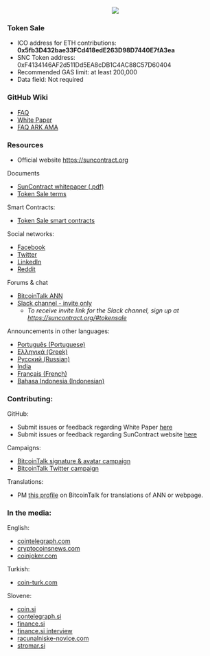 <p align="center">
<img src="https://i.imgur.com/W7dAPBP.jpg">
</p>

### Token Sale
* ICO address for ETH contributions: **0x5fb3D432bae33FCd418edE263D98D7440E7fA3ea**
* SNC Token address: 0xF4134146AF2d511Dd5EA8cDB1C4AC88C57D60404
* Recommended GAS limit: at least 200,000
* Data field: Not required

### GitHub Wiki
* [FAQ](https://github.com/SunContract/wiki/wiki/FAQ)
* [White Paper](https://github.com/SunContract/wiki/wiki/White-Paper)
* [FAQ ARK AMA](https://github.com/SunContract/wiki/wiki/FAQ-ARK-AMA)

### Resources
* Official website https://suncontract.org

Documents
* [SunContract whitepaper (.pdf)](https://suncontract.org/res/whitepaper.pdf)
* [Token Sale terms](https://suncontract.org/res/Suncontract%20terms%20of%20ICO_v8.pdf)

Smart Contracts:
* [Token Sale smart contracts](https://github.com/SunContract/SmartContracts)

Social networks:
* [Facebook](https://www.facebook.com/suncontractorg/)
* [Twitter](https://twitter.com/sun_contract)
* [LinkedIn](https://www.linkedin.com/company/22304821/)
* [Reddit](https://www.reddit.com/r/suncontract/)

Forums & chat
* [BitcoinTalk ANN](https://bitcointalk.org/index.php?topic=1934763.0)
* [Slack channel - invite only](https://suncontractteam.slack.com)
  * *To receive invite link for the Slack channel, sign up at https://suncontract.org/#tokensale*

Announcements in other languages:
* [Português (Portuguese)](https://bitcointalk.org/index.php?topic=1937069.0)
* [Ελληνικά (Greek)](https://bitcointalk.org/index.php?topic=1937231.msg19235480#msg19235480)
* [Русский (Russian)](https://bitcointalk.org/index.php?topic=1939147.0)
* [India](https://bitcointalk.org/index.php?topic=1939638)
* [Français (French)](https://bitcointalk.org/index.php?topic=1938282.0)
* [Bahasa Indonesia (Indonesian)](https://bitcointalk.org/index.php?topic=1936743)

### Contributing:

GitHub:
* Submit issues or feedback regarding White Paper [here](https://github.com/SunContract/wiki/issues)
* Submit issues or feedback regarding SunContract website [here](https://github.com/SunContract/suncontract.github.io/issues)

Campaigns:
* [BitcoinTalk signature & avatar campaign](https://bitcointalk.org/index.php?topic=1936212.0)
* [BitcoinTalk Twitter campaign](https://bitcointalk.org/index.php?topic=1936101.0)

Translations:
* PM [this profile](https://bitcointalk.org/index.php?action=profile;u=1009934) on BitcoinTalk for translations of ANN or webpage.

### In the media:

English:
* [cointelegraph.com](https://cointelegraph.com/press-releases/suncontract-announces-tokensale-ico-for-june-28th)
* [cryptocoinsnews.com](https://www.cryptocoinsnews.com/suncontract-token-sale-decentralized-energy-market/)
* [coinjoker.com](https://www.coinjoker.com/suncontract-blockchain-energy/)

Turkish:
* [coin-turk.com](http://coin-turk.com/elektrik-enerji-projesi-suncontract-platformuyla-tanisin-ico-28-haziranda)

Slovene:
* [coin.si](https://coin.si/decentraliziran-energetski-trg-suncontract/)
* [contelegraph.si](https://cointelegraph.si/news/suncontract-slovenski-blockchain-projekt-za-trgovanje-z-energijo)
* [finance.si](https://www.finance.si/8857870/Slovensko-podjetje-pretresa-trg-trgovanja-z-elektricno-energijo)
* [finance.si interview](https://oe.finance.si/8858354/%28intervju%29-S-prodajo-kripto-zetonov-bodo-postavili-decentraliziran-trg-elektrike)
* [racunalniske-novice.com](http://www.racunalniske-novice.com/novice/dogodki-in-obvestila/suncontract--trgovanje-z-elektricno-energijo-na-blockchainu.html)
* [stromar.si](https://stromar.si/green-energy-trading-platform/)
